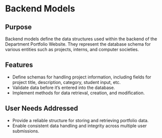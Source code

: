 # Backend Models

## Purpose
Backend models define the data structures used within the backend of the Department Portfolio Website. They represent the database schema for various entities such as projects, interns, and computer societies.

## Features
- Define schemas for handling project information, including fields for project title, description, category, student input, etc.
- Validate data before it’s entered into the database.
- Implement methods for data retrieval, creation, and modification.

## User Needs Addressed
- Provide a reliable structure for storing and retrieving portfolio data.
- Enable consistent data handling and integrity across multiple user submissions.

